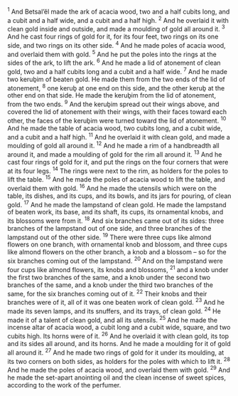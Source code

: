 <sup>1</sup> And Betsal’ĕl made the ark of acacia wood, two and a half cubits long, and a cubit and a half wide, and a cubit and a half high.
<sup>2</sup> And he overlaid it with clean gold inside and outside, and made a moulding of gold all around it.
<sup>3</sup> And he cast four rings of gold for it, for its four feet, two rings on its one side, and two rings on its other side.
<sup>4</sup> And he made poles of acacia wood, and overlaid them with gold.
<sup>5</sup> And he put the poles into the rings at the sides of the ark, to lift the ark.
<sup>6</sup> And he made a lid of atonement of clean gold, two and a half cubits long and a cubit and a half wide.
<sup>7</sup> And he made two keruḇim of beaten gold. He made them from the two ends of the lid of atonement,
<sup>8</sup> one keruḇ at one end on this side, and the other keruḇ at the other end on that side. He made the keruḇim from the lid of atonement, from the two ends.
<sup>9</sup> And the keruḇim spread out their wings above, and covered the lid of atonement with their wings, with their faces toward each other, the faces of the keruḇim were turned toward the lid of atonement.
<sup>10</sup> And he made the table of acacia wood, two cubits long, and a cubit wide, and a cubit and a half high.
<sup>11</sup> And he overlaid it with clean gold, and made a moulding of gold all around it.
<sup>12</sup> And he made a rim of a handbreadth all around it, and made a moulding of gold for the rim all around it.
<sup>13</sup> And he cast four rings of gold for it, and put the rings on the four corners that were at its four legs.
<sup>14</sup> The rings were next to the rim, as holders for the poles to lift the table.
<sup>15</sup> And he made the poles of acacia wood to lift the table, and overlaid them with gold.
<sup>16</sup> And he made the utensils which were on the table, its dishes, and its cups, and its bowls, and its jars for pouring, of clean gold.
<sup>17</sup> And he made the lampstand of clean gold. He made the lampstand of beaten work, its base, and its shaft, its cups, its ornamental knobs, and its blossoms were from it.
<sup>18</sup> And six branches came out of its sides: three branches of the lampstand out of one side, and three branches of the lampstand out of the other side.
<sup>19</sup> There were three cups like almond flowers on one branch, with ornamental knob and blossom, and three cups like almond flowers on the other branch, a knob and a blossom – so for the six branches coming out of the lampstand.
<sup>20</sup> And on the lampstand were four cups like almond flowers, its knobs and blossoms,
<sup>21</sup> and a knob under the first two branches of the same, and a knob under the second two branches of the same, and a knob under the third two branches of the same, for the six branches coming out of it.
<sup>22</sup> Their knobs and their branches were of it, all of it was one beaten work of clean gold.
<sup>23</sup> And he made its seven lamps, and its snuffers, and its trays, of clean gold.
<sup>24</sup> He made it of a talent of clean gold, and all its utensils.
<sup>25</sup> And he made the incense altar of acacia wood, a cubit long and a cubit wide, square, and two cubits high. Its horns were of it.
<sup>26</sup> And he overlaid it with clean gold, its top and its sides all around, and its horns. And he made a moulding for it of gold all around it.
<sup>27</sup> And he made two rings of gold for it under its moulding, at its two corners on both sides, as holders for the poles with which to lift it.
<sup>28</sup> And he made the poles of acacia wood, and overlaid them with gold.
<sup>29</sup> And he made the set-apart anointing oil and the clean incense of sweet spices, according to the work of the perfumer.
